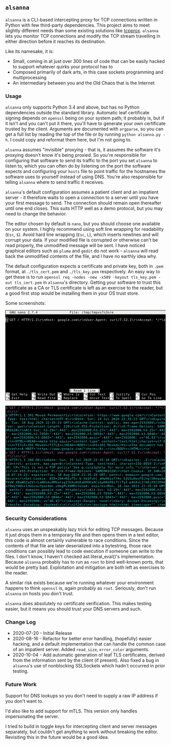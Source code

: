 ## ``alsanna``
``alsanna`` is a CLI-based intercepting proxy for TCP connections written in Python with few third-party dependencies. This project aims to meet slightly different needs than some existing solutions like [tcpprox](https://github.com/nccgroup/tcpprox). ``alsanna`` lets you monitor TCP connections and modify the TCP stream travelling in either direction before it reaches its destination.

Like its namesake, it is:
* Small, coming in at just over 300 lines of code that can be easily hacked to support whatever quirks your protocol has to
* Composed primarily of dark arts, in this case sockets programming and multiprocessing
* An intermediary between you and the Old Chaos that is the Internet

### Usage

``alsanna`` only supports Python 3.4 and above, but has no Python dependencies outside the standard library. Automatic leaf certificate signing depends on ``openssl`` being on your system path; it probably is, but if it isn't and you can't put it there, you'll have to generate your own certificate trusted by the client. Arguments are documented with ``argparse``, so you can get a full list by reading the top of the file or by running ``python alsanna.py -h``. I could copy and reformat them here, but I'm not going to.

``alsanna`` assumes "invisible" proxying - that is, it assumes the software it's proxying doesn't know it's being proxied. So you're responsible for configuring that software to send its traffic to the port you set ``alsanna`` to listen to, which you can often do by listening on the port the software expects and configuring your ``hosts`` file to point traffic for the hostnames the software uses to yourself instead of using DNS. You're also responsible for telling ``alsanna`` where to send traffic it receives.

``alsanna``'s default configuration assumes a patient client and an impatient server - it therefore waits to open a connection to a server until you have your first message to send. The connection should remain open thereafter until one end closes. This suits HTTP well as a demo protocol, but you may need to change the behavior.

The editor chosen by default is ``nano``, but you should choose one available on your system. I highly recommend using soft line wrapping for readability (``Esc``, ``$``). Avoid hard line wrapping (``Esc``, ``L``), which inserts newlines and will corrupt your data. If your modified file is corrupted or otherwise can't be read properly, the unmodified message will be sent. I have noticed graphical editors such as ``pluma`` and ``gedit`` do not work - ``alsanna`` will read back the unmodified contents of the file, and I have no earthly idea why.

The default configuration expects a certificate and private key, both in ``.pem`` format, at ``./tls_cert.pem`` and ``./tls_key.pem`` respectively. An easy way to get these is to run ``openssl req -nodes -new -x509 -keyout tls_key.pem -out tls_cert.pem`` in ``alsanna``'s directory. Getting your software to trust this certificate as a CA or TLS certificate is left as an exercise to the reader, but a good first stop would be installing them in your OS trust store.

Some screenshots:

![Nano](images/Nano.png)

![PassiveListening](images/Passive.png)

### Security Considerations
``alsanna`` uses an unspeakably lazy trick for editing TCP messages. Because it just drops them in a temporary file and then opens them in a text editor, this code is almost certainly vulnerable to race conditions. Since the contents of that file are later deserialized into a bytestring, those race conditions can possibly lead to code execution if someone can write to the files. I don't know, I haven't checked ast.literal_eval()'s implementation. Because ``alsanna`` probably has to run as ``root`` to bind well-known ports, that would be pretty bad. Exploitation and mitigation are both left as exercises to the reader.

A similar risk exists because we're running whatever your environment happens to think ``openssl`` is, again probably as ``root``. Seriously, don't run ``alsanna`` on hosts you don't trust.

``alsanna`` does absolutely no certificate verification. This makes testing easier, but it means you should trust your DNS servers and such.

### Change Log
* 2020-07-20 - Initial Release
* 2020-08-16 - Refactor for better error handling, (hopefully) easier hacking, and a default implementation that can handle the common case of an impatient server. Added ``read_size``, ``error_color`` arguments.
* 2020-10-04 - Add automatic generation of leaf TLS certificates, derived from the information sent by the client (if present). Also fixed a bug in ``alsanna``'s use of nonblocking SSLSockets which hadn't occurred in prior testing.

### Future Work
Support for DNS lookups so you don't need to supply a raw IP address if you don't want to.

I'd also like to add support for mTLS. This version only handles impersonating the server.

I tried to build in toggle keys for intercepting client and server messages separately, but couldn't get anything to work without breaking the editor. Revisiting this in the future would be a good idea.
